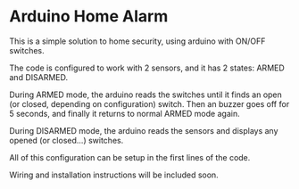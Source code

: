 # Arduino Home Alarm

This is a simple solution to home security, using arduino with ON/OFF switches.

The code is configured to work with 2 sensors, and it has 2 states: ARMED and DISARMED.

During ARMED mode, the arduino reads the switches until it finds an open (or closed, depending on configuration) switch.
Then an buzzer goes off for 5 seconds, and finally it returns to normal ARMED mode again.

During DISARMED mode, the arduino reads the sensors and displays any opened (or closed...) switches.

All of this configuration can be setup in the first lines of the code.

Wiring and installation instructions will be included soon.
